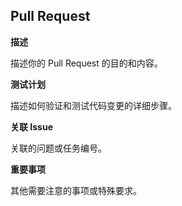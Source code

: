 ## Pull Request

**描述**

描述你的 Pull Request 的目的和内容。

**测试计划**

描述如何验证和测试代码变更的详细步骤。

**关联 Issue**

关联的问题或任务编号。

**重要事项**

其他需要注意的事项或特殊要求。